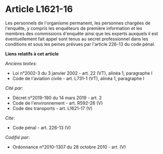 # Article L1621-16

Les personnels de l'organisme permanent, les personnes chargées de l'enquête, y compris les enquêteurs de première
information et les membres des commissions d'enquête ainsi que les experts auxquels il est éventuellement fait appel sont
tenus au secret professionnel dans les conditions et sous les peines prévues par l'article 226-13 du code pénal.

**Liens relatifs à cet article**

_Anciens textes_:

  - Loi n°2002-3 du 3 janvier 2002 - art. 22 (VT), alinéa 1, paragraphe I
  - Code de l'aviation civile - art. L731-1 (VT), alinéa 1, paragraphe I

_Cité par_:

  - Décret n°2019-190 du 14 mars 2019 - art. 2
  - Code de l'environnement - art. R592-26 (V)
  - Code des transports - art. L1621-17 (V)

_Cite_:

  - Code pénal - art. 226-13 (V)

_Codifié par_:

  - Ordonnance n°2010-1307 du 28 octobre 2010 - art. (V)

